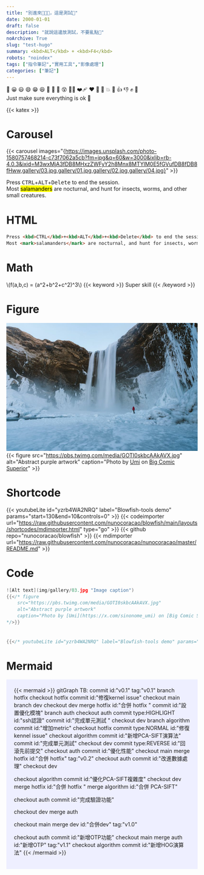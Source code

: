 ```yaml
---
title: "別進來💢💢💢，這是測試🥵"
date: 2000-01-01
draft: false
description: "就說這邊放測試，不要亂點🥵"
noArchive: True
slug: "test-hugo"
summary: <kbd>ALT</kbd> + <kbd>F4</kbd>
robots: "noindex"
tags: ["指令筆記","實用工具","影像處理"]
categories: ["筆記"]
---
```

:hear_no_evil: 😀 😃 😄 😁 😆 🥵 🥶 🥴 😵 😵‍💫 ❤️‍🩹 ❤ 🧡 💢 💥 🫵 👍 👎 ✊ 👊  
Just make sure everything is ok 👊

{{< katex >}}

# Carousel
{{< carousel images="{https://images.unsplash.com/photo-1580757468214-c73f7062a5cb?fm=jpg&q=60&w=3000&ixlib=rb-4.0.3&ixid=M3wxMjA3fDB8MHxzZWFyY2h8Mnx8MTYlM0E5fGVufDB8fDB8fHww,gallery/03.jpg,gallery/01.jpg,gallery/02.jpg,gallery/04.jpg}" >}}

Press <kbd>CTRL</kbd>+<kbd>ALT</kbd>+<kbd>Delete</kbd> to end the session.  
Most <mark>salamanders</mark> are nocturnal, and hunt for insects, worms, and other small creatures.

# HTML
```html
Press <kbd>CTRL</kbd>+<kbd>ALT</kbd>+<kbd>Delete</kbd> to end the session.
Most <mark>salamanders</mark> are nocturnal, and hunt for insects, worms, and other small creatures.
```

# Math
\\(f(a,b,c) = (a^2+b^2+c^2)^3\\)
{{< keyword >}} Super skill {{< /keyword >}}

# Figure
![Alt text](gallery/03.jpg "Image caption")
{{< figure
    src="https://pbs.twimg.com/media/GOTI0skbcAAkAVX.jpg"
    alt="Abstract purple artwork"
    caption="Photo by [Umi](https://x.com/sinonome_umi) on [Big Comic Superior](https://bigcomicbros.net/magazines/83422/)"
    >}}

# Shortcode
{{< youtubeLite id="yzrb4WA2NRQ" label="Blowfish-tools demo" params="start=130&end=10&controls=0" >}}
{{< codeimporter url="https://raw.githubusercontent.com/nunocoracao/blowfish/main/layouts/shortcodes/mdimporter.html" type="go" >}}
{{< github repo="nunocoracao/blowfish" >}}
{{< mdimporter url="https://raw.githubusercontent.com/nunocoracao/nunocoracao/master/README.md" >}}


# Code
```go
![Alt text](img/gallery/03.jpg "Image caption")
{{</* figure
    src="https://pbs.twimg.com/media/GOTI0skbcAAkAVX.jpg"
    alt="Abstract purple artwork"
    caption="Photo by [Umi](https://x.com/sinonome_umi) on [Big Comic Superior](https://bigcomicbros.net/magazines/83422/)"
*/>}}


{{</* youtubeLite id="yzrb4WA2NRQ" label="Blowfish-tools demo" params="start=130&end=10&controls=0" */>}}
```

# Mermaid
<div style="background-color:#eeefff; padding: 20px">
{{< mermaid >}}
gitGraph TB:
  commit id:"v0.1" tag:"v0.1"
  branch hotfix
  checkout hotfix
  commit id:"修復kernel issue"
  checkout main
  branch dev
  checkout dev
  merge hotfix id:"合併 hotfix  "
  commit id:"設置優化模塊"
  branch auth
  checkout auth
  commit type:HIGHLIGHT id:"ssh認證"
  commit id:"完成單元測試 "
  checkout dev
  branch algorithm
  commit id:"增加metric"
  checkout hotfix
  commit type:NORMAL id:"修復kennel issue"
  checkout algorithm
  commit id:"新增PCA-SIFT演算法"
  commit id:"完成單元測試"
  checkout dev
  commit type:REVERSE id:"回滾先前提交"
  checkout auth
  commit id:"優化性能"
  checkout main
  merge hotfix id:"合併 hotfix" tag:"v0.2"
  checkout auth
  commit id:"改進數據處理"
  checkout dev
  
  checkout algorithm
  commit id:"優化PCA-SIFT複雜度"
  checkout dev
  merge hotfix id:"合併 hotfix "
  merge algorithm id:"合併 PCA-SIFT"

  checkout auth
  commit id:"完成驗證功能"
  
  checkout dev
  merge auth
  
  checkout main
  merge dev id:"合併dev" tag:"v1.0"



  checkout auth
  commit id:"新增OTP功能"
  checkout main
  merge auth id:"新增OTP" tag:"v1.1"
  checkout algorithm
  commit id:"新增HOG演算法"
{{< /mermaid >}}
</div>

